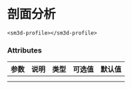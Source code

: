 

# 剖面分析



<sm-iframe src="http://support.supermap.com.cn:8090/webglTest/examples/component/vue_profile3D.html"></sm-iframe>

```vue
<sm3d-profile></sm3d-profile>
```

### Attributes

| 参数 | 说明 | 类型 | 可选值 | 默认值 |
| :--- | :--- | :--- | :----- | :----- |
|      |      |      |        |        |
|      |      |      |        |        |

